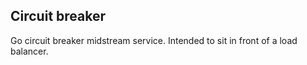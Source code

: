 ## Circuit breaker

Go circuit breaker midstream service. Intended to sit in front of a load balancer.

